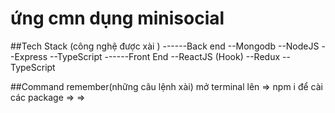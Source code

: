 # ứng cmn dụng minisocial 

##Tech Stack  (công nghệ được xài )
------Back end 
--Mongodb
--NodeJS
--Express
--TypeScript
------Front End 
--ReactJS (Hook)
--Redux 
--TypeScript

##Command remember(những câu lệnh xài)
mở terminal lên => npm i để cài các package =>
=>